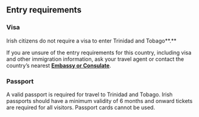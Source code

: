 ## Entry requirements

### **Visa**

Irish citizens do not require a visa to enter Trinidad and Tobago**.**

If you are unsure of the entry requirements for this country, including visa and other immigration information, ask your travel agent or contact the country’s nearest [**Embassy or Consulate**](/en/dfa/embassies-in-ireland/).

### **Passport**

A valid passport is required for travel to Trinidad and Tobago. Irish passports should have a minimum validity of 6 months and onward tickets are required for all visitors. Passport cards cannot be used.